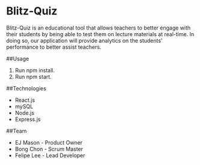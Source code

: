 
# Blitz-Quiz
Blitz-Quiz is an educational tool that allows teachers to better engage with their students by being able to test them on lecture materials at real-time. In doing so, our application will provide analytics on the students' performance to better assist teachers.

##Usage
1. Run npm install.
2. Run npm start.

##Technologies
* React.js
* mySQL
* Node.js
* Express.js

##Team
* EJ Mason - Product Owner
* Bong Chon - Scrum Master
* Felipe Lee - Lead Developer
